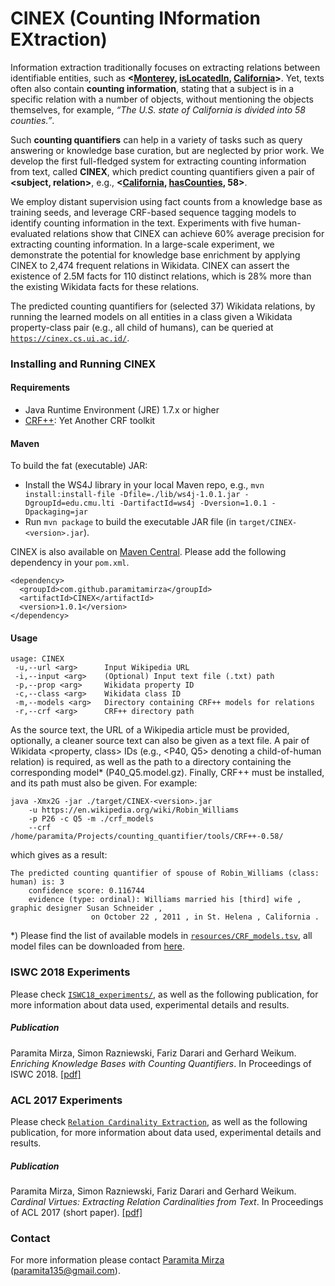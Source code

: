 # CINEX (Counting INformation EXtraction)

Information extraction traditionally focuses on extracting relations between identifiable entities, such as **<[Monterey](https://www.wikidata.org/wiki/Q108072), [isLocatedIn](https://www.wikidata.org/wiki/Property:P131), [California](https://www.wikidata.org/wiki/Q99)>**. Yet, texts often also contain **counting information**, stating that a subject is in a specific relation with a number of objects, without mentioning the objects themselves, for example, *“The U.S. state of California is divided into 58 counties.”*. 

Such **counting quantifiers** can help in a variety of tasks such as query answering or knowledge base curation, but are neglected by prior work. We develop the first full-fledged system for extracting counting information from text, called **CINEX**, which predict counting quantifiers given a pair of **<subject, relation>**, e.g., **<[California](https://www.wikidata.org/wiki/Q99), [hasCounties](https://www.wikidata.org/wiki/Property:P150), 58>**. 

We employ distant supervision using fact counts from a knowledge base as training seeds, and leverage CRF-based sequence tagging models to identify counting information in the text. Experiments with five human-evaluated relations show that CINEX can achieve 60% average precision for extracting counting information. In a large-scale experiment, we demonstrate the potential for knowledge base enrichment by applying CINEX to 2,474 frequent relations in Wikidata. CINEX can assert the existence of 2.5M facts for 110 distinct relations, which is 28% more than the existing Wikidata facts for these relations.

The predicted counting quantifiers for (selected 37) Wikidata relations, by running the learned models on all entities in a class given a Wikidata property-class pair (e.g., all child of humans), can be queried at [`https://cinex.cs.ui.ac.id/`](https://cinex.cs.ui.ac.id/).

### Installing and Running CINEX

#### Requirements
* Java Runtime Environment (JRE) 1.7.x or higher
* [CRF++](https://taku910.github.io/crfpp/): Yet Another CRF toolkit

#### Maven 
To build the fat (executable) JAR:
* Install the WS4J library in your local Maven repo, e.g., `mvn install:install-file -Dfile=./lib/ws4j-1.0.1.jar -DgroupId=edu.cmu.lti -DartifactId=ws4j -Dversion=1.0.1 -Dpackaging=jar`
* Run `mvn package` to build the executable JAR file (in `target/CINEX-<version>.jar`).

CINEX is also available on [Maven Central](https://search.maven.org/artifact/com.github.paramitamirza/CINEX/1.0.1/jar). Please add the following dependency in your `pom.xml`.
```
<dependency>
  <groupId>com.github.paramitamirza</groupId>
  <artifactId>CINEX</artifactId>
  <version>1.0.1</version>
</dependency>
```
#### Usage
```
usage: CINEX
 -u,--url <arg>      Input Wikipedia URL   
 -i,--input <arg>    (Optional) Input text file (.txt) path
 -p,--prop <arg>     Wikidata property ID
 -c,--class <arg>    Wikidata class ID
 -m,--models <arg>   Directory containing CRF++ models for relations
 -r,--crf <arg>      CRF++ directory path
``` 
As the source text, the URL of a Wikipedia article must be provided, optionally, a cleaner source text can also be given as a text file. A pair of Wikidata <property, class> IDs (e.g., <P40, Q5> denoting a child-of-human relation) is required, as well as the path to a directory containing the corresponding model* (P40_Q5.model.gz). Finally, CRF++ must be installed, and its path must also be given. For example:
```
java -Xmx2G -jar ./target/CINEX-<version>.jar 
	-u https://en.wikipedia.org/wiki/Robin_Williams 
	-p P26 -c Q5 -m ./crf_models 
	--crf /home/paramita/Projects/counting_quantifier/tools/CRF++-0.58/
```
which gives as a result:
```
The predicted counting quantifier of spouse of Robin_Williams (class: human) is: 3
	confidence score: 0.116744
	evidence (type: ordinal): Williams married his [third] wife , graphic designer Susan Schneider , 
				  on October 22 , 2011 , in St. Helena , California .
```
*) Please find the list of available models in [`resources/CRF_models.tsv`](resources/CRF_models.tsv), all model files can be downloaded from [here](http://people.mpi-inf.mpg.de/~paramita/cinex_crf_models/).

### ISWC 2018 Experiments

Please check [`ISWC18_experiments/`](ISWC18_experiments/), as well as the following publication, for more information about data used, experimental details and results.

##### Publication
Paramita Mirza, Simon Razniewski, Fariz Darari and Gerhard Weikum. *Enriching Knowledge Bases with Counting Quantifiers*. In Proceedings of ISWC 2018. [[pdf]](https://arxiv.org/pdf/1807.03656.pdf)

### ACL 2017 Experiments

Please check [`Relation Cardinality Extraction`](https://github.com/paramitamirza/RelationCardinalityExtraction), as well as the following publication, for more information about data used, experimental details and results.

##### Publication
Paramita Mirza, Simon Razniewski, Fariz Darari and Gerhard Weikum. *Cardinal Virtues: Extracting Relation Cardinalities from Text*. In Proceedings of ACL 2017 (short paper). [[pdf]](http://aclweb.org/anthology/P/P17/P17-2055.pdf)

### Contact
For more information please contact [Paramita Mirza](http://paramitamirza.com/) (paramita135@gmail.com).
